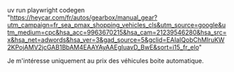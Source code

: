uv run playwright codegen "https://heycar.com/fr/autos/gearbox/manual_gear?utm_campaign=fr_sea_pmax_shopping_vehicles_cls&utm_source=google&utm_medium=cpc&hsa_acc=9963670215&hsa_cam=21239546280&hsa_src=x&hsa_net=adwords&hsa_ver=3&gad_source=5&gclid=EAIaIQobChMIruKW2KPojAMV2jcGAB1BbAM4EAAYAyAAEgIuavD_BwE&sort=i15_fr_elo"

Je m'intéresse uniquement au prix des véhicules boite automatique.